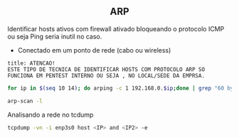 
<h2 align="center"> ARP</h2>
Identificar hosts ativos com firewall ativado bloqueando o protocolo ICMP ou seja Ping seria inutil no caso.

- Conectado em um ponto de rede (cabo ou wireless)
```ad-warning
title: ATENCAO!
ESTE TIPO DE TECNICA DE IDENTIFICAR HOSTS COM PROTOCOLO ARP SO FUNCIONA EM PENTEST INTERNO OU SEJA , NO LOCAL/SEDE DA EMPRSA.
```

```bash
for ip in $(seq 10 14); do arping -c 1 192.168.0.$ip;done | grep "60 bytes"
```

```bash
arp-scan -l
```


Analisando a rede no tcdump

```sh
tcpdump -vn -i enp3s0 host <IP> and <IP2> -e
```